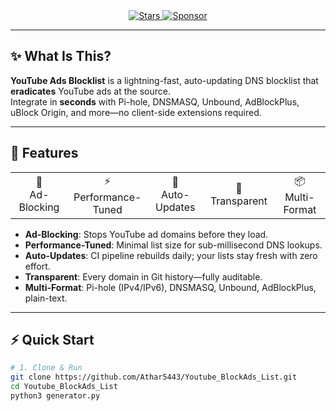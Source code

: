 <div align="center">
  <a href="https://github.com/Athar5443/Youtube_BlockAds_List/">
    <img src="https://img.shields.io/github/stars/Athar5443/Youtube_BlockAds_List?style=flat-square&logo=github" alt="Stars" />
  </a>
  <a href="https://donate.athars.cloud/">
    <img src="https://img.shields.io/badge/Sponsor-&hearts;-pink?style=flat-square" alt="Sponsor" />
  </a>
</div>

---

## ✨ What Is This?

**YouTube Ads Blocklist** is a lightning-fast, auto-updating DNS blocklist that **eradicates** YouTube ads at the source.  
Integrate in **seconds** with Pi-hole, DNSMASQ, Unbound, AdBlockPlus, uBlock Origin, and more—no client-side extensions required.

---

## 🌟 Features

<div align="center">
  <table>
    <tr>
      <td align="center" width="120">🚫<br/>Ad-Blocking</td>
      <td align="center" width="120">⚡<br/>Performance-Tuned</td>
      <td align="center" width="120">🔄<br/>Auto-Updates</td>
      <td align="center" width="120">👀<br/>Transparent</td>
      <td align="center" width="120">📦<br/>Multi-Format</td>
    </tr>
  </table>
</div>

- **Ad-Blocking**: Stops YouTube ad domains before they load.  
- **Performance-Tuned**: Minimal list size for sub-millisecond DNS lookups.  
- **Auto-Updates**: CI pipeline rebuilds daily; your lists stay fresh with zero effort.  
- **Transparent**: Every domain in Git history—fully auditable.  
- **Multi-Format**: Pi-hole (IPv4/IPv6), DNSMASQ, Unbound, AdBlockPlus, plain-text.

---

## ⚡ Quick Start

```bash
# 1. Clone & Run
git clone https://github.com/Athar5443/Youtube_BlockAds_List.git
cd Youtube_BlockAds_List
python3 generator.py
```
